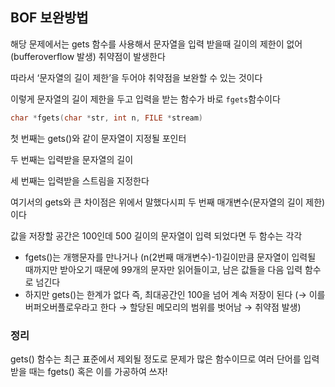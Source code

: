 ## **BOF 보완방법**

해당 문제에서는 gets 함수를 사용해서 문자열을 입력 받을때 길이의 제한이 없어 (bufferoverflow 발생) 취약점이 발생한다

따라서 ‘문자열의 길이 제한’을 두어야 취약점을 보완할 수 있는 것이다

이렇게 문자열의 길이 제한을 두고 입력을 받는 함수가 바로 `fgets`함수이다

```c
char *fgets(char *str, int n, FILE *stream)
```

첫 번째는 gets()와 같이 문자열이 지정될 포인터 

두 번째는 입력받을 문자열의 길이

세 번째는 입력받을 스트림을 지정한다

여기서의 gets와 큰 차이점은 위에서 말했다시피 두 번째 매개변수(문자열의 길이 제한)이다 

값을 저장할 공간은 100인데 500 길이의 문자열이 입력 되었다면 두 함수는 각각

- fgets()는 개행문자를 만나거나 (n(2번째 매개변수)-1)길이만큼 문자열이 입력될 때까지만 받아오기 때문에 99개의 문자만 읽어들이고, 남은 값들을 다음 입력 함수로 넘긴다
- 하지만 gets()는 한계가 없다 즉, 최대공간인 100을 넘어 계속 저장이 된다 (→ 이를 버퍼오버플로우라고 한다 → 할당된 메모리의 범위를 벗어남 → 취약점 발생)

### 정리

gets() 함수는 최근 표준에서 제외될 정도로 문제가 많은 함수이므로 여러 단어를 입력받을 때는 fgets() 혹은 이를 가공하여 쓰자!